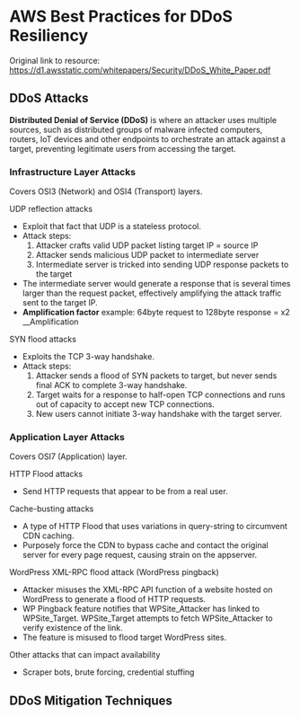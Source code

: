 # AWS Best Practices for DDoS Resiliency

Original link to resource: https://d1.awsstatic.com/whitepapers/Security/DDoS_White_Paper.pdf

## DDoS Attacks

__Distributed Denial of Service (DDoS)__ is where an attacker uses multiple sources, such as distributed groups of malware infected computers, routers, IoT devices and other endpoints to orchestrate an attack against a target, preventing legitimate users from accessing the target.

### Infrastructure Layer Attacks

Covers OSI3 (Network) and OSI4 (Transport) layers.

UDP reflection attacks
* Exploit that fact that UDP is a stateless protocol.
* Attack steps:
    1. Attacker crafts valid UDP packet listing target IP = source IP
    2. Attacker sends malicious UDP packet to intermediate server
    3. Intermediate server is tricked into sending UDP response packets to the target
* The intermediate server would generate a response that is several times larger than the request packet, effectively amplifying the attack traffic sent to the target IP.
* __Amplification factor__ example: 64byte request to 128byte response = x2 __Amplification

SYN flood attacks
* Exploits the TCP 3-way handshake.
* Attack steps:
    1. Attacker sends a flood of SYN packets to target, but never sends final ACK to complete 3-way handshake.
    2. Target waits for a response to half-open TCP connections and runs out of capacity to accept new TCP connections.
    3. New users cannot initiate 3-way handshake with the target server.

### Application Layer Attacks

Covers OSI7 (Application) layer.

HTTP Flood attacks
* Send HTTP requests that appear to be from a real user.

Cache-busting attacks
* A type of HTTP Flood that uses variations in query-string to circumvent CDN caching.
* Purposely force the CDN to bypass cache and contact the original server for every page request, causing strain on the appserver.

WordPress XML-RPC flood attack (WordPress pingback)
* Attacker misuses the XML-RPC API function of a website hosted on WordPress to generate a flood of HTTP requests.
* WP Pingback feature notifies that WPSite_Attacker has linked to WPSite_Target. WPSite_Target attempts to fetch WPSite_Attacker to verify existence of the link.
* The feature is misused to flood target WordPress sites.

Other attacks that can impact availability
* Scraper bots, brute forcing, credential stuffing

## DDoS Mitigation Techniques

